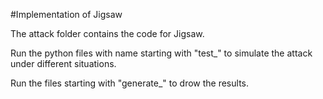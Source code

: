 #Implementation of Jigsaw

The attack folder contains the code for Jigsaw.

Run the python files with name starting with "test_" to simulate the attack under different situations.

Run the files starting with "generate_" to drow the results.
